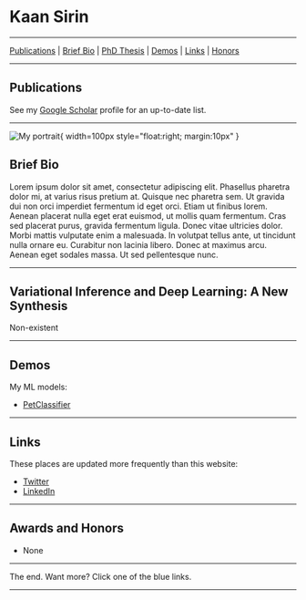 # Kaan Sirin

---

[Publications](#publications) | [Brief Bio](#bio) | [PhD Thesis](#phdthesis) | [Demos](#demos) | [Links](#links) | [Honors](#awards)

---

## Publications

See my [Google Scholar](https://scholar.google.nl/citations?user=yyIoQu4AAAAJ) profile for an up-to-date list.

---

![My portrait](files/portrait.jpg){ width=100px style="float:right; margin:10px" }

## Brief Bio

Lorem ipsum dolor sit amet, consectetur adipiscing elit. Phasellus pharetra dolor mi, at varius risus pretium at. Quisque nec pharetra sem. Ut gravida dui non orci imperdiet fermentum id eget orci. Etiam ut finibus lorem. Aenean placerat nulla eget erat euismod, ut mollis quam fermentum. Cras sed placerat purus, gravida fermentum ligula. Donec vitae ultricies dolor. Morbi mattis vulputate enim a malesuada. In volutpat tellus ante, ut tincidunt nulla ornare eu. Curabitur non lacinia libero. Donec at maximus arcu. Aenean eget sodales massa. Ut sed pellentesque nunc.

---

## Variational Inference and Deep Learning: A New Synthesis

Non-existent

---

## Demos

My ML models:
- [PetClassifier](https://huggingface.co/spaces/kaans/test)

---

## Links

These places are updated more frequently than this website:

- [Twitter](https://twitter.com/kaansirin_)
- [LinkedIn](https://www.linkedin.com/in/kaan-sirin-b0a6321b6/)

---

## Awards and Honors

- None

---

The end. Want more? Click one of the blue links.

---

